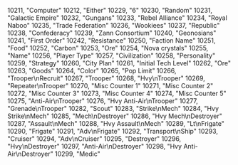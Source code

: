 ﻿10211, "Computer"
10212, "Either"
10229, "6"
10230, "Random"
10231, "Galactic Empire"
10232, "Gungans"
10233, "Rebel Alliance"
10234, "Royal Naboo"
10235, "Trade Federation"
10236, "Wookiees"
10237, "Republic"
10238, "Confederacy"
10239, "Zann Consortium"
10240, "Geonosians"
10241, "First Order"
10242, "Resistance"
10250, "Faction Name"
10251, "Food"
10252, "Carbon"
10253, "Ore"
10254, "Nova crystals"
10255, "Name"
10256, "Player Type"
10257, "Civilization"
10258, "Personality"
10259, "Strategy"
10260, "City Plan"
10261, "Initial Tech Level"
10262, "Ore"
10263, "Goods"
10264, "Color"
10265, "Pop Limit"
10266, "Trooper\nRecruit"
10267, "Trooper"
10268, "Hvy\nTrooper"
10269, "Repeater\nTrooper"
10270, "Misc Counter 1"
10271, "Misc Counter 2"
10272, "Misc Counter 3"
10273, "Misc Counter 4"
10274, "Misc Counter 5"
10275, "Anti-Air\nTrooper"
10276, "Hvy Anti-Air\nTrooper"
10277, "Grenade\nTrooper"
10282, "Scout"
10283, "Strike\nMech"
10284, "Hvy Strike\nMech"
10285, "Mech\nDestroyer"
10286, "Hvy Mech\nDestroyer"
10287, "Assault\nMech"
10288, "Hvy Assault\nMech"
10289, "Lt\nFrigate"
10290, "Frigate"
10291, "Adv\nFrigate"
10292, "Transport\nShip"
10293, "Cruiser"
10294, "Adv\nCruiser"
10295, "Destroyer"
10296, "Hvy\nDestroyer"
10297, "Anti-Air\nDestroyer"
10298, "Hvy Anti-Air\nDestroyer"
10299, "Medic"
